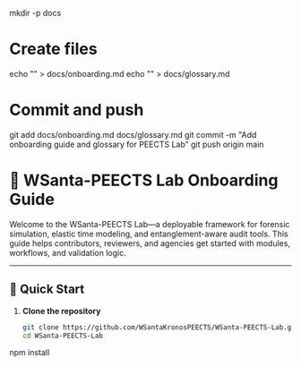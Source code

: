 mkdir -p docs
# Create files
echo "<paste onboarding content here>" > docs/onboarding.md
echo "<paste glossary content here>" > docs/glossary.md

# Commit and push
git add docs/onboarding.md docs/glossary.md
git commit -m "Add onboarding guide and glossary for PEECTS Lab"
git push origin main
# 🚀 WSanta-PEECTS Lab Onboarding Guide

Welcome to the WSanta-PEECTS Lab—a deployable framework for forensic simulation, elastic time modeling, and entanglement-aware audit tools. This guide helps contributors, reviewers, and agencies get started with modules, workflows, and validation logic.

---

## 🧭 Quick Start

1. **Clone the repository**  
   ```bash
   git clone https://github.com/WSantaKronosPEECTS/WSanta-PEECTS-Lab.git
   cd WSanta-PEECTS-Lab
npm install

